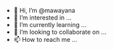 - 👋 Hi, I’m @mawayana
- 👀 I’m interested in ...
- 🌱 I’m currently learning ...
- 💞️ I’m looking to collaborate on ...
- 📫 How to reach me ...

<!---
mawayana/mawayana is a ✨ special ✨ repository because its `README.md` (this file) appears on your GitHub profile.
You can click the Preview link to take a look at your changes.
--->
